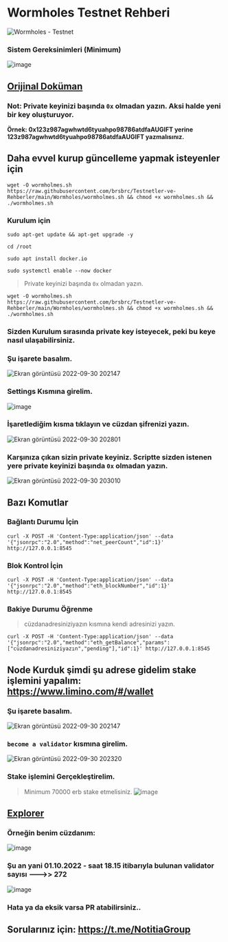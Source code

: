 # Wormholes Testnet Rehberi

![Wormholes - Testnet](https://user-images.githubusercontent.com/107190154/193325968-3f3954f0-e736-423e-9153-7f3aff500868.gif)

### Sistem Gereksinimleri (Minimum)

![image](https://user-images.githubusercontent.com/107190154/193319079-00dd8efb-61ed-4dd7-8d74-f7713cccad12.png)

## [Orijinal Doküman](https://www.wormholes.com/docs/Install/run/index.html)

### Not: Private keyinizi başında `0x` olmadan yazın. Aksi halde yeni bir key oluşturuyor.

**Örnek: 0x123z987agwhwtd6tyuahpo98786atdfaAUGIFT yerine 123z987agwhwtd6tyuahpo98786atdfaAUGIFT yazmalısınız.**

## Daha evvel kurup güncelleme yapmak isteyenler için
```
wget -O wormholmes.sh https://raw.githubusercontent.com/brsbrc/Testnetler-ve-Rehberler/main/Wormholes/wormholmes.sh && chmod +x wormholmes.sh && ./wormholmes.sh
```

### Kurulum için 
```
sudo apt-get update && apt-get upgrade -y
```
```
cd /root
```
```
sudo apt install docker.io
```
```
sudo systemctl enable --now docker
```
> Private keyinizi başında `0x` olmadan yazın.
```
wget -O wormholmes.sh https://raw.githubusercontent.com/brsbrc/Testnetler-ve-Rehberler/main/Wormholes/wormholmes.sh && chmod +x wormholmes.sh && ./wormholmes.sh
```

### Sizden Kurulum sırasında private key isteyecek, peki bu keye nasıl ulaşabilirsiniz.

### Şu işarete basalım.
![Ekran görüntüsü 2022-09-30 202147](https://user-images.githubusercontent.com/107190154/193323716-ecd5d453-f3f1-49cd-931a-cc151b63d15b.png)

### Settings Kısmına girelim.
![image](https://user-images.githubusercontent.com/107190154/193324401-133be871-43b4-4ac5-8d9e-c0768f28f2c1.png)

### İşaretlediğim kısma tıklayın ve cüzdan şifrenizi yazın.
![Ekran görüntüsü 2022-09-30 202801](https://user-images.githubusercontent.com/107190154/193324554-fe77ddc7-17ea-4fa3-8e65-39d81b5e93ca.png)

### Karşınıza çıkan sizin private keyiniz. Scriptte sizden istenen yere private keyinizi başında `0x` olmadan yazın.
![Ekran görüntüsü 2022-09-30 203010](https://user-images.githubusercontent.com/107190154/193324930-e56d9ccb-b5b4-4c87-8499-38982dbe81ac.png)


## Bazı Komutlar

### Bağlantı Durumu İçin
```
curl -X POST -H 'Content-Type:application/json' --data '{"jsonrpc":"2.0","method":"net_peerCount","id":1}' http://127.0.0.1:8545
```

### Blok Kontrol İçin
```
curl -X POST -H 'Content-Type:application/json' --data '{"jsonrpc":"2.0","method":"eth_blockNumber","id":1}' http://127.0.0.1:8545
```

### Bakiye Durumu Öğrenme
> cüzdanadresiniziyazın kısmına kendi adresinizi yazın.
```
curl -X POST -H 'Content-Type:application/json' --data '{"jsonrpc":"2.0","method":"eth_getBalance","params":["cüzdanadresiniziyazın","pending"],"id":1}' http://127.0.0.1:8545
```

## Node Kurduk şimdi şu adrese gidelim stake işlemini yapalım: https://www.limino.com/#/wallet

### Şu işarete basalım.
![Ekran görüntüsü 2022-09-30 202147](https://user-images.githubusercontent.com/107190154/193323716-ecd5d453-f3f1-49cd-931a-cc151b63d15b.png)

### `become a validator` kısmına girelim.

![Ekran görüntüsü 2022-09-30 202320](https://user-images.githubusercontent.com/107190154/193323898-b09a073f-8ff3-4a0b-a991-f63086818616.png)

### Stake işlemini Gerçekleştirelim.
> Minimum 70000 erb stake etmelisiniz.
![image](https://user-images.githubusercontent.com/107190154/193324020-c5330cd3-00ba-4fc6-884c-3f8b9195fc6f.png)

## [Explorer](https://www.wormholesscan.com/#/)

### Örneğin benim cüzdanım:

![image](https://user-images.githubusercontent.com/107190154/193416095-5b76805d-da1a-488e-a26b-cc70f2d67741.png)

### Şu an yani 01.10.2022 - saat 18.15 itibarıyla bulunan validator sayısı --->> 272

![image](https://user-images.githubusercontent.com/107190154/193416108-ee570151-c2d1-4f35-846d-d5fdd5925998.png)

### Hata ya da eksik varsa PR atabilirsiniz..

## Sorularınız için: https://t.me/NotitiaGroup
